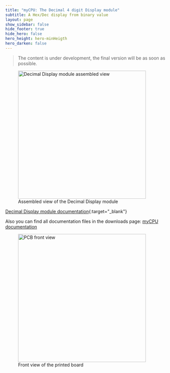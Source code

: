 ```yaml
---
title: "myCPU: The Decimal 4 digit Display module"
subtitle: A Hex/Dec display from binary value
layout: page
show_sidebar: false
hide_footer: true
hide_hero: false
hero_height: hero-minHeigth
hero_darken: false
---
```

> The content is under development, the final version will be as soon as possible.

<figure class="center">
    <img src="{{ site.baseurl }}/img/mycpu/modules/display/dec_hex_display_at28c64_assembled_min.png" alt="Decimal Display module assembled view" title="Assembled view of the Decimal Display module" width="400px">
    <figcaption>Assembled view of the Decimal Display module</figcaption>
</figure>

[Decimal Display module documentation](/downloads/technical/myCPU_Display4Digits_8b_module_full.pdf){:target="_blank"}

Also you can find all documentation files in the downloads page: [myCPU documentation](/pages/en/mycpu/downloads/technical_docs)


<figure class="center">
    <img src="{{ site.baseurl }}/img/mycpu/modules/display/dec_hex_display_at28c64_clear_front_min.png" alt="PCB front view" title="Front view of the printed board" width="400px">
    <figcaption>Front view of the printed board</figcaption>
</figure>

